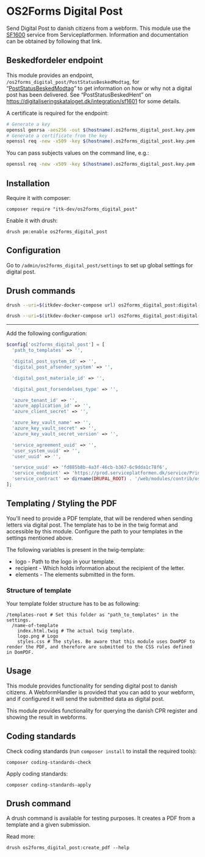 # OS2Forms Digital Post

Send Digital Post to danish citizens from a webform.
This module use the [SF1600](https://digitaliseringskataloget.dk/integration/sf1600) service from Serviceplatformen. Information and documentation can be obtained by following that link.

## Beskedfordeler endpoint

This module provides an endpoint,
`/os2forms_digital_post/PostStatusBeskedModtag`, for
“[PostStatusBeskedModtag](https://digitaliseringskataloget.dk/integration/sf1601)”
to get information on how or why not a digital post has been delivered. See
“PostStatusBeskedHent” on
<https://digitaliseringskataloget.dk/integration/sf1601> for some details.

A certificate is required for the endpoint:

```sh
# Generate a key
openssl genrsa -aes256 -out $(hostname).os2forms_digital_post.key.pem
# Generate a certificate from the key
openssl req -new -x509 -key $(hostname).os2forms_digital_post.key.pem -out $(hostname).os2forms_digital_post.cert.pem -days 1095
```

You can pass subjects values on the command line, e.g.:

```sh
openssl req -new -x509 -key $(hostname).os2forms_digital_post.key.pem -out $(hostname).os2forms_digital_post.cert.pem -days 1095 -subj "/C=DK/L=Aarhus/O=os2forms_digital_post/CN=$(hostname).os2forms_digital_post/emailAddress=os2forms_digital_post@example.com"
```

## Installation

Require it with composer:

```shell
composer require "itk-dev/os2forms_digital_post"
```

Enable it with drush:

```shell
drush pm:enable os2forms_digital_post
```

## Configuration

Go to `/admin/os2forms_digital_post/settings` to set up global settings for digital post.

## Drush commands

```sh
drush --uri=$(itkdev-docker-compose url) os2forms_digital_post:digital-post:send --help

drush --uri=$(itkdev-docker-compose url) os2forms_digital_post:digital-post:memo-show --help
```

--------------------------------------------------------------------------------

Add the following configuration:

```php
$config['os2forms_digital_post'] = [
  'path_to_templates' => '',

  'digital_post_system_id' => '',
  'digital_post_afsender_system' => '',

  'digital_post_materiale_id' => '',

  'digital_post_forsendelses_type' => '',

  'azure_tenant_id' => '',
  'azure_application_id' => '',
  'azure_client_secret' => '',

  'azure_key_vault_name' => '',
  'azure_key_vault_secret' => '',
  'azure_key_vault_secret_version' => '',

  'service_agreement_uuid' => '',
  'user_system_uuid' => '',
  'user_uuid' => '',

  'service_uuid' => 'fd885b8b-4a3f-46cb-b367-6c9dda1c78f6',
  'service_endpoint' => 'https://prod.serviceplatformen.dk/service/Print/Print/2',
  'service_contract' => dirname(DRUPAL_ROOT) . '/web/modules/contrib/os2forms_digital_post/resources/contracts/PrintService/wsdl/context/PrintService.wsdl',
];

```

## Templating / Styling the PDF
You'll need to provide a PDF template, that will be rendered when sending letters via digital post.
The template has to be in the twig format and accessible by this module. Configure the path to your templates
in the settings mentioned above.

The following variables is present in the twig-template:
* logo - Path to the logo in your template.
* recipient - Which holds information about the recipient of the letter.
* elements - The elements submitted in the form.

### Structure of template
Your template folder structure has to be as following:
```shell
/templates-root # Set this folder as "path_to_templates" in the settings.
  /name-of-template
    index.html.twig # The actual twig template.
    logo.png # Logo
    styles.css # The styles. Be aware that this module uses DomPDF to render the PDF, and therefore are submitted to the CSS rules defined in DomPDF.
```

## Usage

This module provides functionality for sending digital post to danish citizens.
A WebformHandler is provided that you can add to your webform, and if configured
it will send the submitted data as digital post.

This module provides functionality for querying the danish CPR register and
showing the result in webforms.

## Coding standards

Check coding standards (run `composer install` to install the required tools):

```shell
composer coding-standards-check
```

Apply coding standards:

```shell
composer coding-standards-apply
```

## Drush command

A drush command is available for testing purposes. It creates a PDF from a template and a given submission.

Read more:
```shell
drush os2forms_digital_post:create_pdf --help
```
